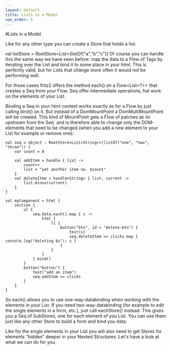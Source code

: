 ```yaml
---
layout: default
title: Lists in a Model
nav_order: 5
---
```

#Lists in a Model

Like for any other type you can create a Store that holds a list:

val listStore = RootStore<List<String>>(listOf("a","b","c"))
Of course you can handle this the same way we have seen before: map the data to a Flow of Tags by iterating over the List and bind it to some place in your html. This is perfectly valid, but for Lists that change more often it would not be performing well.

For those cases fritz2 offers the method each() on a Flow<List<?>> that creates a Seq from your Flow. Seq offer intermediate operations, hat work on the elements of your List.

Binding a Seq in your html context works exactly as for a Flow by just calling bind() on it. But instead of a DomMountPoint a DomMultiMountPoint will be created. This kind of MountPoint gets a Flow of patches as its upstream from the Seq` and is therefore able to change only the DOM-elements that need to be changed (when you add a new element to your List for example or remove one):

    val seq = object : RootStore<List<String>>(listOf("one", "two", "three")) {
        var count = 0

        val addItem = handle { list ->
            count++
            list + "yet another item no. $count"
        }
        val deleteItem = handle<String> { list, current ->
            list.minus(current)
        }
    }

    val myComponent = html {
        section {
            ul {
                seq.data.each().map { s ->
                    html {
                        li {
                            button("btn", id = "delete-btn") {
                                text(s)
                                seq.deleteItem <= clicks.map { console.log("deleting $s"); s }
                            }
                        }
                    }
                }.bind()
            }
            button("button") {
                text("add an item")
                seq.addItem <= clicks
            }
        }
    }
So each() allows you to use one-way-databinding when working with the elements in your List. If you need two-way-databinding (for example to edit the single elements in a form, etc.), just call eachStore() instead. This gives you a Seq of SubStores, one for each element of you List. You can use them just like any other Store to build a form and bind you data.

Like for the single elements in your List you will also need to get Stores for elements "hidden" deeper in your Nested Structures. Let's have a look at what we can do for you.